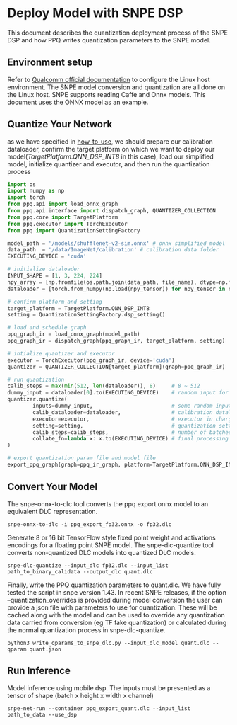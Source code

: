 # Deploy Model with SNPE DSP
This document describes the quantization deployment process of the SNPE DSP and how PPQ writes quantization parameters to the SNPE model.
 

## Environment setup
Refer to [Qualcomm official documentation](https://developer.qualcomm.com/sites/default/files/docs/snpe/setup.html) to configure the Linux host environment. The SNPE model conversion and quantization are all done on the Linux host. SNPE supports reading Caffe and Onnx models. This document uses the ONNX model as an example.

## Quantize Your Network
as we have specified in [how_to_use](./how_to_use.md), we should prepare our calibration dataloader, confirm
the target platform on which we want to deploy our model(*TargetPlatform.QNN_DSP_INT8* in this case), load our
simplified model, initialize quantizer and executor, and then run the quantization process
```python
import os
import numpy as np
import torch
from ppq.api import load_onnx_graph
from ppq.api.interface import dispatch_graph, QUANTIZER_COLLECTION
from ppq.core import TargetPlatform
from ppq.executor import TorchExecutor
from ppq import QuantizationSettingFactory

model_path = '/models/shufflenet-v2-sim.onnx' # onnx simplified model
data_path  = '/data/ImageNet/calibration' # calibration data folder
EXECUTING_DEVICE = 'cuda'

# initialize dataloader 
INPUT_SHAPE = [1, 3, 224, 224]
npy_array = [np.fromfile(os.path.join(data_path, file_name), dtype=np.float32).reshape(*INPUT_SHAPE) for file_name in os.listdir(data_path)]
dataloader = [torch.from_numpy(np.load(npy_tensor)) for npy_tensor in npy_array]

# confirm platform and setting
target_platform = TargetPlatform.QNN_DSP_INT8
setting = QuantizationSettingFactory.dsp_setting()

# load and schedule graph
ppq_graph_ir = load_onnx_graph(model_path)
ppq_graph_ir = dispatch_graph(ppq_graph_ir, target_platform, setting)

# intialize quantizer and executor
executor = TorchExecutor(ppq_graph_ir, device='cuda')
quantizer = QUANTIZER_COLLECTION[target_platform](graph=ppq_graph_ir)

# run quantization
calib_steps = max(min(512, len(dataloader)), 8)     # 8 ~ 512
dummy_input = dataloader[0].to(EXECUTING_DEVICE)    # random input for meta tracing
quantizer.quantize(
        inputs=dummy_input,                         # some random input tensor, should be list or dict for multiple inputs
        calib_dataloader=dataloader,                # calibration dataloader
        executor=executor,                          # executor in charge of everywhere graph execution is needed
        setting=setting,                            # quantization setting
        calib_steps=calib_steps,                    # number of batched data needed in calibration, 8~512
        collate_fn=lambda x: x.to(EXECUTING_DEVICE) # final processing of batched data tensor
)

# export quantization param file and model file
export_ppq_graph(graph=ppq_ir_graph, platform=TargetPlatform.QNN_DSP_INT8, graph_save_to='shufflenet-v2-sim-ppq', config_save_to='shufflenet-v2-sim-ppq.table')
```

## Convert Your Model
The snpe-onnx-to-dlc tool converts the ppq export onnx model to an equivalent DLC representation.
```shell
snpe-onnx-to-dlc -i ppq_export_fp32.onnx -o fp32.dlc
```
Generate 8 or 16 bit TensorFlow style fixed point weight and activations encodings for a floating point SNPE model.
The snpe-dlc-quantize tool converts non-quantized DLC models into quantized DLC models.
```shell
snpe-dlc-quantize --input_dlc fp32.dlc --input_list path_to_binary_calidata --output_dlc quant.dlc
```

Finally, write the PPQ quantization parameters to quant.dlc. We have fully tested the script in snpe version 1.43. In recent SNPE releases, if the option –quantization_overrides is provided during model conversion the user can provide a json file with parameters to use for quantization. These will be cached along with the model and can be used to override any quantization data carried from conversion (eg TF fake quantization) or calculated during the normal quantization process in snpe-dlc-quantize. 

```shell
python3 write_qparams_to_snpe_dlc.py --input_dlc_model quant.dlc --qparam quant.json
```

## Run Inference
Model inference using mobile dsp. The inputs must be presented as a tensor of shape (batch x height x width x channel)

```shell
snpe-net-run --container ppq_export_quant.dlc --input_list path_to_data --use_dsp
```
